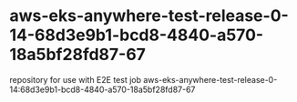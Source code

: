 # aws-eks-anywhere-test-release-0-14-68d3e9b1-bcd8-4840-a570-18a5bf28fd87-67
repository for use with E2E test job aws-eks-anywhere-test-release-0-14:68d3e9b1-bcd8-4840-a570-18a5bf28fd87-67
